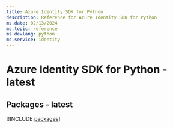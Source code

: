 ```yaml
---
title: Azure Identity SDK for Python
description: Reference for Azure Identity SDK for Python
ms.date: 02/13/2024
ms.topic: reference
ms.devlang: python
ms.service: identity
---
```

# Azure Identity SDK for Python - latest
## Packages - latest
[!INCLUDE [packages](identity-index.md)]